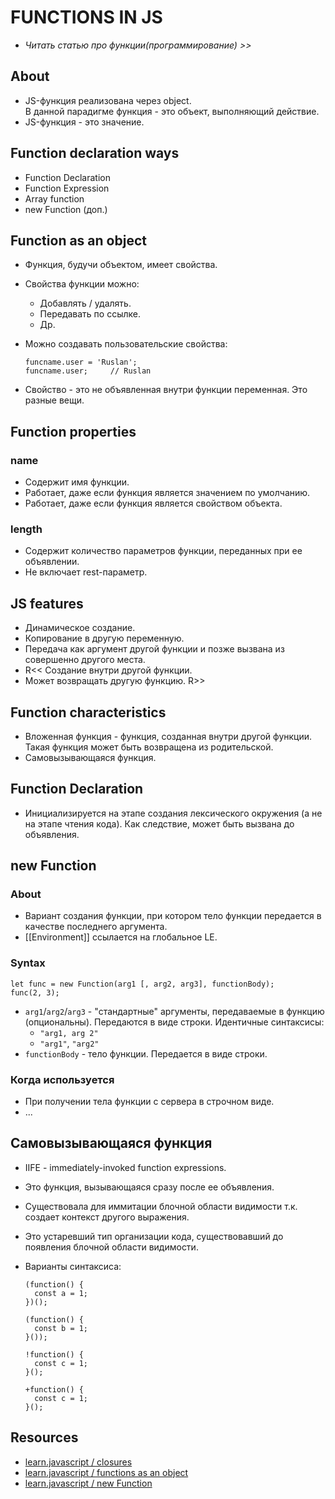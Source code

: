 # FUNCTIONS IN JS
- _Читать статью про функции(программирование) >>_
## About
- JS-функция реализована через object.  
В данной парадигме функция - это объект, выполняющий действие.
- JS-функция - это значение.

## Function declaration ways
- Function Declaration
- Function Expression
- Array function
- new Function (доп.)

## Function as an object
- Функция, будучи объектом, имеет свойства.
- Свойства функции можно:
  - Добавлять / удалять.
  - Передавать по ссылке.
  - Др.
- Можно создавать пользовательские свойства:

  ```
  funcname.user = 'Ruslan';
  funcname.user;     // Ruslan
  ```
- Свойство - это не объявленная внутри функции переменная. Это разные вещи.

## Function properties
### name
- Содержит имя функции.
- Работает, даже если функция является значением по умолчанию.
- Работает, даже если функция является свойством объекта.

### length
- Содержит количество параметров функции, переданных при ее объявлении.
- Не включает rest-параметр.

## JS features
- Динамическое создание.
- Копирование в другую переменную.
- Передача как аргумент другой функции и позже вызвана из совершенно другого места.
- R<< Создание внутри другой функции.
- Может возвращать другую функцию. R>>

## Function characteristics
- Вложенная функция - функция, созданная внутри другой функции.  
Такая функция может быть возвращена из родительской.
- Самовызывающаяся функция.

## Function Declaration
- Инициализируется на этапе создания лексического окружения (а не на этапе чтения кода). Как следствие, может быть вызвана до объявления.

## new Function

### About
- Вариант создания функции, при котором тело функции передается в качестве последнего аргумента.
- [[Environment]] ссылается на глобальное LE.
### Syntax
```
let func = new Function(arg1 [, arg2, arg3], functionBody);
func(2, 3);
```
- `arg1`/`arg2`/`arg3`  - "стандартные" аргументы, передаваемые в функцию (опциональны). Передаются в виде строки. Идентичные синтаксисы:
  - `"arg1, arg 2"`
  - `"arg1"`, `"arg2"`
- `functionBody` - тело функции. Передается в виде строки.

### Когда используется
- При получении тела функции с сервера в строчном виде.
- ...

## Самовызывающаяся функция
- IIFE - immediately-invoked function expressions.
- Это функция, вызывающаяся сразу после ее объявления.
- Существовала для иммитации блочной области видимости т.к. создает контекст другого выражения.
- Это устаревший тип организации кода, существовавший до появления блочной области видимости.
- Варианты синтаксиса:  

  ```
  (function() {
    const a = 1;
  })();

  (function() {
    const b = 1;
  }());

  !function() {
    const c = 1;
  }();

  +function() {
    const c = 1;
  }();
  ```

## Resources
- [learn.javascript / closures](https://learn.javascript.ru/closure)
- [learn.javascript / functions as an object](https://learn.javascript.ru/function-object)
- [learn.javascript / new Function](https://learn.javascript.ru/new-function)